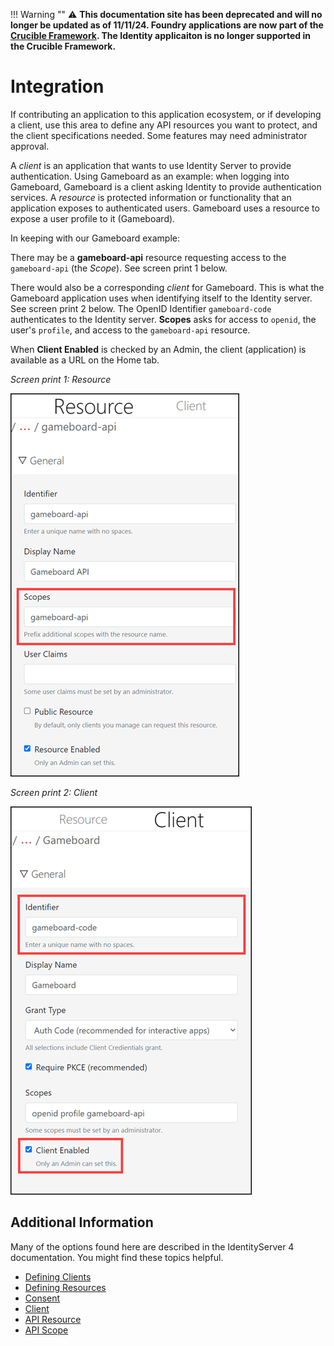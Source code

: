 !!! Warning "" 
	 :warning: <strong>This documentation site has been deprecated and will no longer be updated as of 11/11/24. Foundry applications are now part of the [Crucible Framework](https://cmu-sei.github.io/crucible/). The Identity applicaiton is no longer supported in the Crucible Framework.</strong>

# Integration

If contributing an application to this application ecosystem, or if developing a client, use this area to define any API resources you want to protect, and the client specifications needed. Some features may need administrator approval.

A *client* is an application that wants to use Identity Server to provide authentication. Using Gameboard as an example: when logging into Gameboard, Gameboard is a client asking Identity to provide authentication services. A *resource* is protected information or functionality that an application exposes to authenticated users. Gameboard uses a resource to expose a user profile to it (Gameboard).

In keeping with our Gameboard example:

There may be a **gameboard-api** resource requesting access to the `gameboard-api` (the *Scope*). See screen print 1 below. 

There would also be a corresponding *client* for Gameboard. This is what the Gameboard application uses when identifying itself to the Identity server. See screen print 2 below. The OpenID Identifier `gameboard-code` authenticates to the Identity server. **Scopes** asks for access to `openid`, the user's `profile`, and access to the `gameboard-api` resource.

When **Client Enabled** is checked by an Admin, the client (application) is available as a URL on the Home tab.

*Screen print 1: Resource*

![resource](img/resource-tab.png)

*Screen print 2: Client*

![client](img/client-tab.png)

## Additional Information

Many of the options found here are described in the IdentityServer 4 documentation. You might find these topics helpful.

- [Defining Clients](https://identityserver4.readthedocs.io/en/latest/topics/clients.html)
- [Defining Resources](https://identityserver4.readthedocs.io/en/latest/topics/resources.html)
- [Consent](https://identityserver4.readthedocs.io/en/latest/topics/consent.html)
- [Client](https://identityserver4.readthedocs.io/en/latest/reference/client.html)
- [API Resource](https://identityserver4.readthedocs.io/en/latest/reference/api_resource.html)
- [API Scope](https://identityserver4.readthedocs.io/en/latest/reference/api_scope.html)